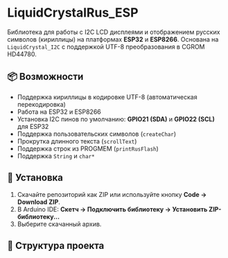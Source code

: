 # LiquidCrystalRus_ESP

Библиотека для работы с I2C LCD дисплеями и отображением русских символов (кириллицы) на платформах **ESP32** и **ESP8266**. Основана на `LiquidCrystal_I2C` с поддержкой UTF-8 преобразования в CGROM HD44780.

## 📦 Возможности

- Поддержка кириллицы в кодировке UTF-8 (автоматическая перекодировка)
- Работа на ESP32 и ESP8266
- Установка I2C пинов по умолчанию: **GPIO21 (SDA)** и **GPIO22 (SCL)** для ESP32
- Поддержка пользовательских символов (`createChar`)
- Прокрутка длинного текста (`scrollText`)
- Поддержка строк из PROGMEM (`printRusFlash`)
- Поддержка `String` и `char*`

## 🔧 Установка

1. Скачайте репозиторий как ZIP или используйте кнопку **Code → Download ZIP**.
2. В Arduino IDE: **Скетч → Подключить библиотеку → Установить ZIP-библиотеку...**
3. Выберите скачанный архив.

## 📁 Структура проекта


